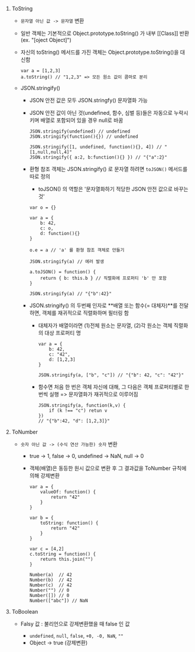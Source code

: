 1. ToString

    - `문자열 아닌 값 -> 문자열` 변환
    - 일반 객체는 기본적으로 Object.prototype.toString() 가 내부 [[Class]] 반환 (ex. "[oject Object]")
    - 자신의 toString() 메서드를 가진 객체는 Object.prototype.toString()을 대신함
        ```
        var a = [1,2,3]
        a.toString() // "1,2,3" => 모든 원소 값이 콤마로 분리
        ```
    - JSON.stringify()

        - JSON 안전 값은 모두 JSON.stringfy() 문자열화 가능
        - JSON 안전 값이 아닌 것(undefined, 함수, 심벌 등)들은 자동으로 누락시키며 배열로 포함되어 있을 경우 null로 바꿈

            ```
            JSON.stringify(undefined) // undefined
            JSON.stringify(function(){}) // undefined

            JSON.stringify([1, undefined, function(){}, 4]) // "[1,null,null,4]"
            JSON.stringify({ a:2, b:function(){} }) // "{"a":2}"
            ```

        - 환형 참조 객체는 JSON.stringify() 로 문자열 하려면 `toJSON()` 메서드를 따로 정의

            - toJSON() 의 역할은 '문자열화하기 적당한 JSON 안전 값으로 바꾸는 것'

            ```
            var o = {}

            var a = {
                b: 42,
                c: o,
                d: function(){}
            }

            o.e = a // 'a' 를 환형 참조 객체로 만들기

            JSON.stringify(a) // 에러 발생

            a.toJSON() = function() {
                return { b: this.b } // 직렬화에 프로퍼티 'b' 만 포함
            }

            JSON.stringify(a) // "{"b":42}"
            ```

        - JSON.stringify() 의 두번째 인자로 **배열 또는 함수(= 대체자)**를 전달하면, 객체를 재귀적으로 직렬화하며 필터링 함

            - 대체자가 배열이라면 (1)전체 원소는 문자열, (2)각 원소는 객체 직렬화의 대상 프로퍼티 명

                ```
                var a = {
                    b: 42,
                    c: "42",
                    d: [1,2,3]
                }

                JSON.stringify(a, ["b", "c"]) // "{"b": 42, "c": "42"}"
                ```

            - 함수면 처음 한 번은 객체 자신에 대해, 그 다음은 객체 프로퍼티별로 한 번씩 실행 => 문자열화가 재귀적으로 이루어짐
                ```
                JSON.stringify(a, function(k,v) {
                    if (k !== "c") retun v
                })
                // "{"b":42, "d": [1,2,3]}"
                ```

2. ToNumber

    - `숫자 아닌 값 -> (수식 연산 가능한) 숫자` 변환

        - true -> 1, false -> 0, undefined -> NaN, null -> 0
        - 객체(배열)은 동등한 원시 값으로 변환 후 그 결과값을 ToNumber 규칙에 의해 강제변환

            ```
            var a = {
                valueOf: function() {
                    return "42"
                }
            }

            var b = {
                toString: function() {
                    return "42"
                }
            }

            var c = [4,2]
            c.toString = function() {
                return this.join("")
            }

            Number(a)  // 42
            Number(b)  // 42
            Number(c)  // 42
            Number("") // 0
            Number([]) // 0
            Number(["abc"]) // NaN
            ```

3. ToBoolean

    - Falsy 값 : 불리언으로 강제변환했을 때 false 인 값

        - `undefined`, `null`, `false`, `+0, -0, NaN`, `""`
        - Object -> true (강제변환)
